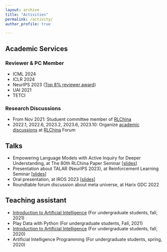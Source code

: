```yaml
---
layout: archive
title: "Activities"
permalink: /activity/
author_profile: true

---
```


## Academic Services

### Reviewer & PC Member
- ICML 2024
- ICLR 2024
- NeurIPS 2023 ([Top 8% reviewer award](https://nips.cc/Conferences/2023/ProgramCommittee))
- UAI 2021
- TETCI

### Research Discussions
- From Nov 2021: Studuent committee member of <a href="http://rlchina.org/">RLChina</a>
- 2022.1, 2022.6, 2023.2, 2023.6, 2023.10: Organize [academic discussions](http://rlchina.org/user/314) at [RLChina](http://rlchina.org/) Forum


## Talks
- Empowering Language Models with Active Inquiry for Deeper Understanding, at The 80th RLChina Paper Seminar [[slides](/files/slides/rlchina_lamai.pdf)]
- Presentation about TALAR (NeurIPS 2023), at Reinforcement Learning Seminar [[slides](/files/slides/rl_seminar.pdf)]
- Oral presentation, at IROS 2023 [[slides](/files/slides/IROS2023.pdf)]
- Roundtable forum discussion about meta universe, at Harix GDC 2022

## Teaching assistant

<ul>
    <li><a href="http://www.lamda.nju.edu.cn/IntroAI/">Introduction to Artificial Intelligence</a> (For undergraduate students, fall, 2021)</li>
    <li>Play Data with Python (For undergraduate students, Fall, 2021)</li>
    <li><a href="http://www.lamda.nju.edu.cn/IntroAI/">Introduction to Artificial Intelligence</a> (For undergraduate students, fall, 2020)</li>
    <li>Artificial Intelligence Programming (For undergraduate students, spring, 2020) <br></li>
</ul>